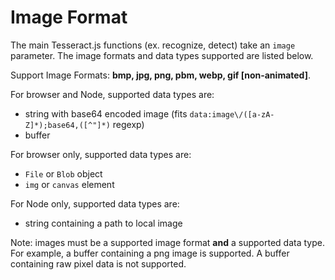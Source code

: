 # Image Format

The main Tesseract.js functions (ex. recognize, detect) take an `image` parameter.  The image formats and data types supported are listed below. 

Support Image Formats: **bmp, jpg, png, pbm, webp, gif \[non-animated\]**.

For browser and Node, supported data types are:
 - string with base64 encoded image (fits `data:image\/([a-zA-Z]*);base64,([^"]*)` regexp)
 - buffer

For browser only, supported data types are:
 - `File` or `Blob` object
 - `img` or `canvas` element

For Node only, supported data types are:
 - string containing a path to local image

Note: images must be a supported image format **and** a supported data type.  For example, a buffer containing a png image is supported.  A buffer containing raw pixel data is not supported. 
